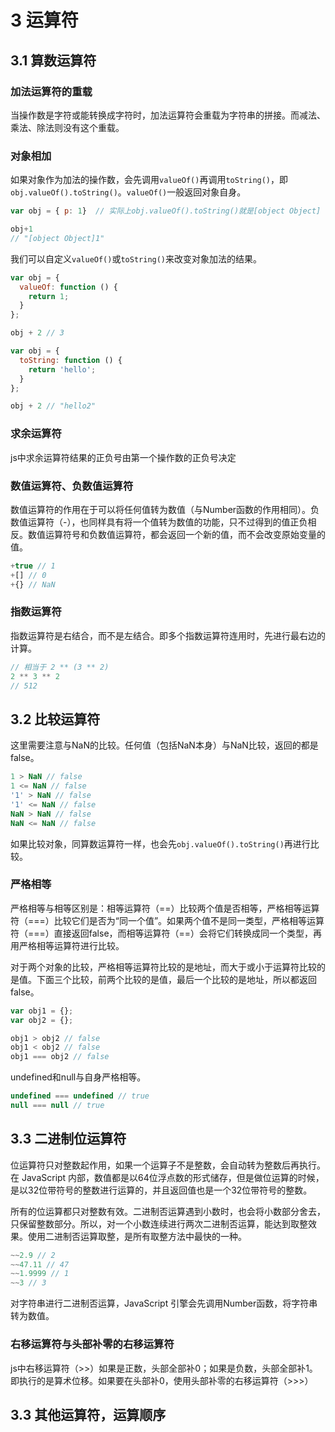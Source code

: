 # 3 运算符

## 3.1 算数运算符

### 加法运算符的重载

当操作数是字符或能转换成字符时，加法运算符会重载为字符串的拼接。而减法、乘法、除法则没有这个重载。

### 对象相加

如果对象作为加法的操作数，会先调用`valueOf()`再调用`toString()`，即`obj.valueOf().toString()`。`valueOf()`一般返回对象自身。

```js
var obj = { p: 1}  // 实际上obj.valueOf().toString()就是[object Object]

obj+1
// "[object Object]1"
```

我们可以自定义`valueOf()`或`toString()`来改变对象加法的结果。

```js
var obj = {
  valueOf: function () {
    return 1;
  }
};

obj + 2 // 3
```

```js
var obj = {
  toString: function () {
    return 'hello';
  }
};

obj + 2 // "hello2"
```

### 求余运算符

js中求余运算符结果的正负号由第一个操作数的正负号决定

### 数值运算符、负数值运算符

数值运算符的作用在于可以将任何值转为数值（与Number函数的作用相同）。负数值运算符（-），也同样具有将一个值转为数值的功能，只不过得到的值正负相反。数值运算符号和负数值运算符，都会返回一个新的值，而不会改变原始变量的值。

```js
+true // 1
+[] // 0
+{} // NaN
```

### 指数运算符

指数运算符是右结合，而不是左结合。即多个指数运算符连用时，先进行最右边的计算。

```js
// 相当于 2 ** (3 ** 2)
2 ** 3 ** 2
// 512
```

## 3.2 比较运算符

这里需要注意与NaN的比较。任何值（包括NaN本身）与NaN比较，返回的都是false。

```js
1 > NaN // false
1 <= NaN // false
'1' > NaN // false
'1' <= NaN // false
NaN > NaN // false
NaN <= NaN // false
```

如果比较对象，同算数运算符一样，也会先`obj.valueOf().toString()`再进行比较。

### 严格相等

严格相等与相等区别是：相等运算符（==）比较两个值是否相等，严格相等运算符（===）比较它们是否为“同一个值”。如果两个值不是同一类型，严格相等运算符（===）直接返回false，而相等运算符（==）会将它们转换成同一个类型，再用严格相等运算符进行比较。

对于两个对象的比较，严格相等运算符比较的是地址，而大于或小于运算符比较的是值。下面三个比较，前两个比较的是值，最后一个比较的是地址，所以都返回false。

```js
var obj1 = {};
var obj2 = {};

obj1 > obj2 // false
obj1 < obj2 // false
obj1 === obj2 // false
```

undefined和null与自身严格相等。

```js
undefined === undefined // true
null === null // true
```

## 3.3 二进制位运算符

位运算符只对整数起作用，如果一个运算子不是整数，会自动转为整数后再执行。在 JavaScript 内部，数值都是以64位浮点数的形式储存，但是做位运算的时候，是以32位带符号的整数进行运算的，并且返回值也是一个32位带符号的整数。

所有的位运算都只对整数有效。二进制否运算遇到小数时，也会将小数部分舍去，只保留整数部分。所以，对一个小数连续进行两次二进制否运算，能达到取整效果。使用二进制否运算取整，是所有取整方法中最快的一种。

```js
~~2.9 // 2
~~47.11 // 47
~~1.9999 // 1
~~3 // 3
```

对字符串进行二进制否运算，JavaScript 引擎会先调用Number函数，将字符串转为数值。

### 右移运算符与头部补零的右移运算符

js中右移运算符（>>）如果是正数，头部全部补0；如果是负数，头部全部补1。即执行的是算术位移。如果要在头部补0，使用头部补零的右移运算符（>>>）

## 3.3 其他运算符，运算顺序

